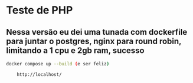# Teste de PHP

## Nessa versão eu dei uma tunada com dockerfile para juntar o postgres, nginx para round robin, limitando a 1 cpu e 2gb ram, sucesso

```bash
docker compose up --build (e ser feliz) 
```

```
    http://localhost/ 
```

